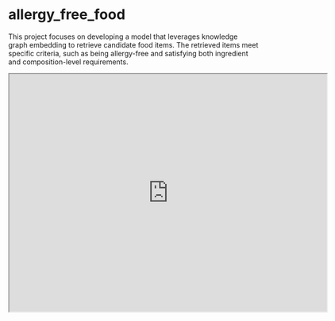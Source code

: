 # allergy_free_food

This project focuses on developing a model that leverages knowledge graph embedding to retrieve candidate food items. The retrieved items meet specific criteria, such as being allergy-free and satisfying both ingredient and composition-level requirements.

<iframe src="https://drive.google.com/file/d/13cNm5bYx-ieIwjarbKrbd-iVxnCNjDqX/preview" width="640" height="480"></iframe>
